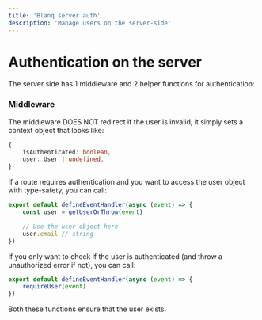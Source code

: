 ```yaml
---
title: 'Blanq server auth'
description: 'Manage users on the server-side'
---
```


# Authentication on the server

The server side has 1 middleware and 2 helper functions for authentication:

### Middleware

The middleware DOES NOT redirect if the user is invalid, it simply sets a context object that looks like:

```typescript
{
    isAuthenticated: boolean,
    user: User | undefined,
}
```

If a route requires authentication and you want to access the user object with type-safety, you can call:

```typescript
export default defineEventHandler(async (event) => {
    const user = getUserOrThrow(event)

    // Use the user object here
    user.email // string
})
```

If you only want to check if the user is authenticated (and throw a unauthorized error if not), you can call:

```typescript
export default defineEventHandler(async (event) => {
    requireUser(event)
})
```

Both these functions ensure that the user exists.


